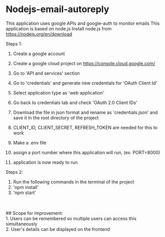 # Nodejs-email-autoreply

This application uses google APIs and google-auth to monitor emails
This application is based on node.js
Install node.js from https://nodejs.org/en/download

Steps 1:
  1. Create a google account
  2. Create a google cloud project on https://console.cloud.google.com/
  3. Go to 'API and services' section
  4. Go to 'credentials' and generate new credentials for 'OAuth Client Id'
  5. Select application type as 'web application'
  6. Go back to credentials tab and check 'OAuth 2.0 Client IDs'
  7. Download the file in json format and rename as 'credentials.json' and save it in the root directory of the project
  8. CLIENT_ID, CLIENT_SECRET, REFRESH_TOKEN are needed for this to work

  9. Make a .env file
  10. assign a port number where this application will run, (ex: PORT=8000)
  11. application is now ready to run
  
Steps 2:
  1. Run the following commands in the terminal of the project
  2. 'npm install'
  3. 'npm start'
<br>
<br>
## Scope for improvement:<br>
  1. Users can be remembered so multiple users can access this simultaneously<br>
  2. User's details can be displayed on the frontend


